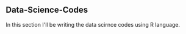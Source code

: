 ## Data-Science-Codes ##    
In this section I'll be writing the data scirnce codes using R language.             

  
  
